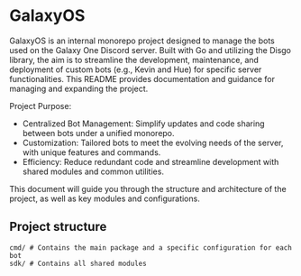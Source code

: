 # GalaxyOS

GalaxyOS is an internal monorepo project designed to manage the bots used on the Galaxy One Discord server. Built with Go and utilizing the Disgo library, the aim is to streamline the development, maintenance, and deployment of custom bots (e.g., Kevin and Hue) for specific server functionalities. This README provides documentation and guidance for managing and expanding the project.

Project Purpose:

- Centralized Bot Management: Simplify updates and code sharing between bots under a unified monorepo.
- Customization: Tailored bots to meet the evolving needs of the server, with unique features and commands.
- Efficiency: Reduce redundant code and streamline development with shared modules and common utilities.

This document will guide you through the structure and architecture of the project, as well as key modules and configurations.

## Project structure

```
cmd/ # Contains the main package and a specific configuration for each bot
sdk/ # Contains all shared modules
```

